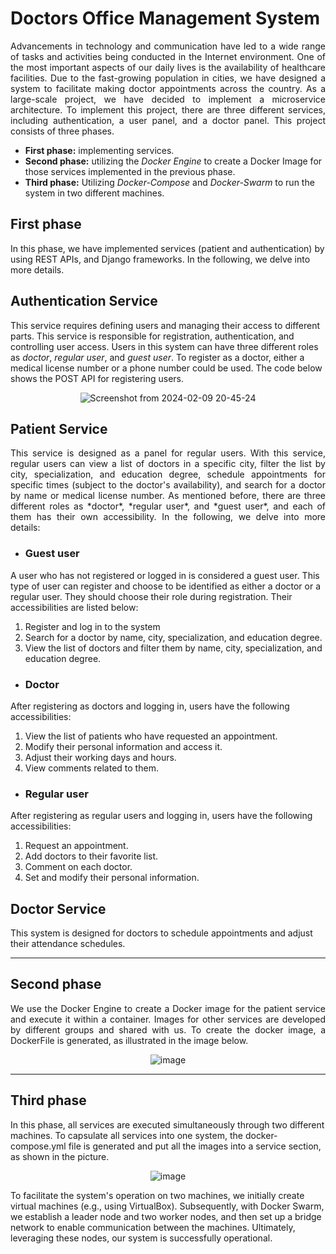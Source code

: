 # Doctors Office Management System
<p align="justify">
Advancements in technology and communication have led to a wide range of tasks and activities being conducted in the Internet environment. One of the most important aspects of our daily lives is the availability of healthcare facilities. Due to the fast-growing population in cities, we have designed a system to facilitate making doctor appointments across the country. As a large-scale project, we have decided to implement a microservice architecture. To implement this project, there are three different services, including authentication, a user panel, and a doctor panel. This project consists of three phases.
  
  - **First phase:** implementing services.
  - **Second phase:** utilizing the *Docker Engine* to create a Docker Image for those services implemented in the previous phase.
  - **Third phase:** Utilizing *Docker-Compose* and *Docker-Swarm* to run the system in two different machines.
</p>

## First phase
In this phase, we have implemented services (patient and authentication) by using REST APIs, and Django frameworks. In the following, we delve into more details.

## Authentication Service
This service requires defining users and managing their access to different parts. This service is responsible for registration, authentication, and controlling user access. Users in this system can have three different roles as *doctor*, *regular user*, and *guest user*. To register as a doctor, either a medical license number or a phone number could be used. The code below shows the POST API for registering users.
<div align="center">

![Screenshot from 2024-02-09 20-45-24](https://github.com/SaraBolouriB/doctors_office_management_system/assets/45979215/3646638e-7862-4623-bc92-d95d97b35992)
</div>

## Patient Service
<p align="justify">
This service is designed as a panel for regular users. With this service, regular users can view a list of doctors in a specific city, filter the list by city, specialization, and education degree, schedule appointments for specific times (subject to the doctor's availability), and search for a doctor by name or medical license number.
As mentioned before, there are three different roles as *doctor*, *regular user*, and *guest user*, and each of them has their own accessibility. In the following, we delve into more details:
</p>

- ### Guest user
A user who has not registered or logged in is considered a guest user. This type of user can register and choose to be identified as either a doctor or a regular user. They should choose their role during registration. Their accessibilities are listed below:
1. Register and log in to the system
2. Search for a doctor by name, city, specialization, and education degree.
3. View the list of doctors and filter them by name, city, specialization, and education degree.

- ### Doctor
After registering as doctors and logging in, users have the following accessibilities:
1. View the list of patients who have requested an appointment.
2. Modify their personal information and access it.
3. Adjust their working days and hours.
4. View comments related to them.

- ### Regular user
After registering as regular users and logging in, users have the following accessibilities:
1. Request an appointment.
2. Add doctors to their favorite list.
3. Comment on each doctor.
4. Set and modify their personal information.

## Doctor Service
This system is designed for doctors to schedule appointments and adjust their attendance schedules. 
<hr />

## Second phase
<p align="justify">
We use the Docker Engine to create a Docker image for the patient service and execute it within a container. Images for other services are developed by different groups and shared with us.  To create the docker image, a DockerFile is generated, as illustrated in the image below.
</p>
<div align="center">
  
![image](https://github.com/SaraBolouriB/doctors_office_management_system/assets/45979215/869728db-f93b-4743-8272-2adbf71de80f)
</div>
<hr />

## Third phase
In this phase, all services are executed simultaneously through two different machines. To capsulate all services into one system, the docker-compose.yml file is generated and put all the images into a service section, as shown in the picture.

<div align="center">
  
![image](https://github.com/SaraBolouriB/doctors_office_management_system/assets/45979215/ad1bad18-fba0-4d35-8a81-605b41acbd79)
</div>
To facilitate the system's operation on two machines, we initially create virtual machines (e.g., using VirtualBox). Subsequently, with Docker Swarm, we establish a leader node and two worker nodes, and then set up a bridge network to enable communication between the machines. Ultimately, leveraging these nodes, our system is successfully operational.

